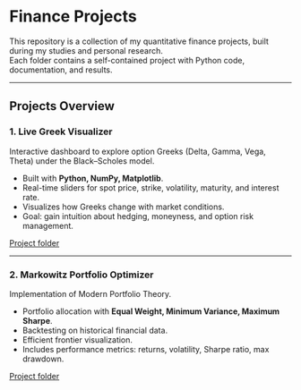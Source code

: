 # Finance Projects 

This repository is a collection of my quantitative finance projects, built during my studies and personal research.  
Each folder contains a self-contained project with Python code, documentation, and results.

---

##  Projects Overview

### 1. **Live Greek Visualizer**
Interactive dashboard to explore option Greeks (Delta, Gamma, Vega, Theta) under the Black–Scholes model.
- Built with **Python, NumPy, Matplotlib**.
- Real-time sliders for spot price, strike, volatility, maturity, and interest rate.
- Visualizes how Greeks change with market conditions.
-  Goal: gain intuition about hedging, moneyness, and option risk management.

 [Project folder](./LiveGreekVisuliser)

---

### 2. **Markowitz Portfolio Optimizer**
Implementation of Modern Portfolio Theory.
- Portfolio allocation with **Equal Weight, Minimum Variance, Maximum Sharpe**.
- Backtesting on historical financial data.
- Efficient frontier visualization.
- Includes performance metrics: returns, volatility, Sharpe ratio, max drawdown.

 [Project folder](./Markowitz)
